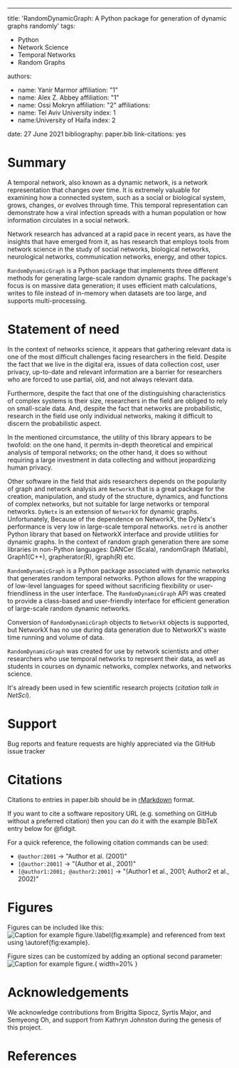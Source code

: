 ---
title: 'RandomDynamicGraph: A Python package for generation of dynamic graphs randomly' tags:

- Python
- Network Science
- Temporal Networks
- Random Graphs

authors:

- name: Yanir Marmor affiliation: "1"
- name: Alex Z. Abbey affiliation: "1"
- name: Ossi Mokryn affiliation: "2"
  affiliations:
- name: Tel Aviv University index: 1
- name:University of Haifa index: 2

date: 27 June 2021 bibliography: paper.bib link-citations: yes

# Summary

A temporal network, also known as a dynamic network, is a network representation that changes over time. It is extremely
valuable for examining how a connected system, such as a social or biological system, grows, changes, or evolves through
time. This temporal representation can demonstrate how a viral infection spreads with a human population or how
information circulates in a social network.

Network research has advanced at a rapid pace in recent years, as have the insights that have emerged from it, as has
research that employs tools from network science in the study of social networks, biological networks, neurological
networks, communication networks, energy, and other topics.

`RandomDynamicGraph` is a Python package that implements three different methods for generating large-scale random
dynamic graphs. The package's focus is on massive data generation; it uses efficient math calculations, writes to file
instead of in-memory when datasets are too large, and supports multi-processing.

# Statement of need

In the context of networks science, it appears that gathering relevant data is one of the most difficult challenges
facing researchers in the field. Despite the fact that we live in the digital era, issues of data collection cost, user
privacy, up-to-date and relevant information are a barrier for researchers who are forced to use partial, old, and not
always relevant data.

Furthermore, despite the fact that one of the distinguishing characteristics of complex systems is their size,
researchers in the field are obliged to rely on small-scale data. And, despite the fact that networks are probabilistic,
research in the field use only individual networks, making it difficult to discern the probabilistic aspect.

In the mentioned circumstance, the utility of this library appears to be twofold: on the one hand, it permits in-depth
theoretical and empirical analysis of temporal networks; on the other hand, it does so without requiring a large
investment in data collecting and without jeopardizing human privacy.

Other software in the field that aids researchers depends on the popularity of graph and network analysis are `NetworkX`
that is a great package for the creation, manipulation, and study of the structure, dynamics, and functions of complex
networks, but not suitable for large networks or temporal networks. `DyNetx` is an extension of `NetworkX` for dynamic
graphs. Unfortunately, Because of the dependence on NetworkX, the DyNetx's performance is very low in large-scale
temporal networks. `netrd` is another Python library that based on NetworkX interface and provide utilities for dynamic
graphs. In the context of random graph generation there are some libraries in non-Python languages: DANCer (Scala),
randomGraph (Matlab), Graph1(C++), grapherator(R), igraph(R) etc.

`RandomDynamicGraph` is a Python package associated with dynamic networks that generates random temporal networks. Python
allows for the wrapping of low-level languages for speed without sacrificing flexibility or user-friendliness in the
user interface. The `RandomDynamicGraph` API was created to provide a class-based and user-friendly interface for efficient
generation of large-scale random dynamic networks.

Conversion of `RandomDynamicGraph` objects to `NetworkX` objects is supported, but NetworkX has no use during data generation
due to NetworkX's waste time running and volume of data.

`RandomDynamicGraph` was created for use by network scientists and other researchers who use temporal networks to represent
their data, as well as students in courses on dynamic networks, complex networks, and networks science.

It's already been used in few scientific research projects (*citation talk in NetSci*).

# Support

Bug reports and feature requests are highly appreciated via the GitHub issue tracker

# Citations

Citations to entries in paper.bib should be in
[rMarkdown](http://rmarkdown.rstudio.com/authoring_bibliographies_and_citations.html)
format.

If you want to cite a software repository URL (e.g. something on GitHub without a preferred citation) then you can do it
with the example BibTeX entry below for @fidgit.

For a quick reference, the following citation commands can be used:

- `@author:2001`  ->  "Author et al. (2001)"
- `[@author:2001]` -> "(Author et al., 2001)"
- `[@author1:2001; @author2:2001]` -> "(Author1 et al., 2001; Author2 et al., 2002)"

# Figures

Figures can be included like this:
![Caption for example figure.\label{fig:example}](figure.png)
and referenced from text using \autoref{fig:example}.

Figure sizes can be customized by adding an optional second parameter:
![Caption for example figure.](figure.png){ width=20% }

# Acknowledgements

We acknowledge contributions from Brigitta Sipocz, Syrtis Major, and Semyeong Oh, and support from Kathryn Johnston
during the genesis of this project.

# References